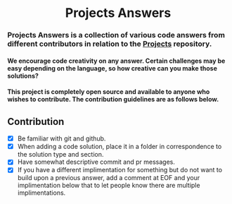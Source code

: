 <h1 style="text-align:center"> Projects Answers</h1>

### Projects Answers is a collection of various code answers from different contributors in relation to the [Projects](https://github.com/karan/Projects) repository.
#### We encourage code creativity on any answer. Certain challenges may be easy depending on the language, so how creative can you make those solutions?
#### This project is completely open source and available to anyone who wishes to contribute. The contribution guidelines are as follows below.

## Contribution
- [x] Be familiar with git and github.
- [x] When adding a code solution, place it in a folder in correspondence to the solution type and section.
- [x] Have somewhat descriptive commit and pr messages.
- [x] If you have a different implimentation for something but do not want to build upon a previous answer, add a comment at EOF and your implimentation below that to let people know there are multiple implimentations. 